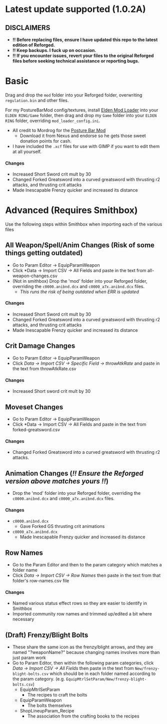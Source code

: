 # Latest update supported (1.0.2A)
## DISCLAIMERS
- **!! Before replacing files, ensure I have updated this repo to the latest edition of Reforged.**
- **!! Keep backups. I fuck up on occasion.**
- **!! If you encounter issues, revert your files to the original Reforged files before seeking technical assistance or reporting bugs.**


# Basic
Drag and drop the `mod` folder into your Reforged folder, overwriting `regulation.bin` and other files.

For my PostureBarMod config/textures, install [Elden Mod Loader](https://www.nexusmods.com/eldenring/mods/117?tab=files) into your `ELDEN RING/Game` folder, then drag and drop my `Game` folder into your `ELDEN RING` folder, overriding `mod_loader_config.ini`.
  - All credit to Mordrog for the [Posture Bar Mod](https://www.nexusmods.com/eldenring/mods/3405/?tab=description)
    - Download it from Nexus and endorse so he gets those sweet donation points for cash.
  - I have included the `.xcf` files for use with GIMP if you want to edit them at all yourself.

#### Changes
- Increased Short Sword crit mult by 30
- Changed Forked Greatsword into a curved greatsword with thrusting r2 attacks, and thrusting crit attacks
- Made Inescapable Frenzy quicker and increased its distance


# Advanced (Requires Smithbox)
Use the following steps within Smithbox when importing each of the various files

## All Weapon/Spell/Anim Changes (Risk of some things getting outdated)
- Go to Param Editor -> EquipParamWeapon
- Click *Data -> Import CSV -> All Fields and paste in the text from all-weapon-changes.csv
- (Not in smithbox) Drop the 'mod' folder into your Reforged folder, overriding the `c0000.anibnd.dcx` and `c0000_a7x.anibnd.dcx` files.
  - *This runs the risk of being outdated when ERR is updated*
#### Changes
- Increased Short Sword crit mult by 30
- Changed Forked Greatsword into a curved greatsword with thrusting r2 attacks, and thrusting crit attacks
- Made Inescapable Frenzy quicker and increased its distance

## Crit Damage Changes
- Go to Param Editor -> EquipParamWeapon
- Click *Data -> Import CSV -> Specific Field -> throwAtkRate* and paste in the text from throwAtkRate.csv
#### Changes
- Increased Short sword crit mult by 30

## Moveset Changes
- Go to Param Editor -> EquipParamWeapon
- Click *Data -> Import CSV -> All Fields and paste in the text from forked-greatsword.csv
#### Changes
- Changed Forked Greatsword into a curved greatsword with thrusting r2 attacks.

## Animation Changes (*!! Ensure the Reforged version above matches yours !!*)
- Drop the 'mod' folder into your Reforged folder, overriding the `c0000.anibnd.dcx` and `c0000_a7x.anibnd.dcx` files.
 #### Changes
  - `c0000.anibnd.dcx`
    - Gave Forked GS thrusting crit animations 
  - `c0000_a7x.anibnd.dcx`
    - Made Inescapable Frenzy quicker and increased its distance

## Row Names
- Go to the Param Editor and then to the param category which matches a folder name
- Click *Data -> Import CSV -> Row Names* then paste in the text from that folder's row-names.csv file
#### Changes
- Named various status effect rows so they are easier to identify in Smithbox
- Imported community row names and trimmed up/edited a bit where necessary

## (Draft) Frenzy/Blight Bolts
- These share the same icon as the frenzy/blight arrows, and they are named "?weaponName?" because changing names involves more than just param work
- Go to Param Editor, then within the following param categories, click *Data -> Import CSV -> All Fields* then paste in the text from `New/frenzy-blight-bolts.csv` which should be in each folder named according to the param category. (e.g. `EquipMtrlSetParam/New/frenzy-blight-bolts.csv`)
  - EquipMtrlSetParam
    - The recipes to craft the bolts
  - EquipParamWeapon
    - The bolts themselves
  - ShopLineupParam_Recipe
    - The association from the crafting books to the recipes

